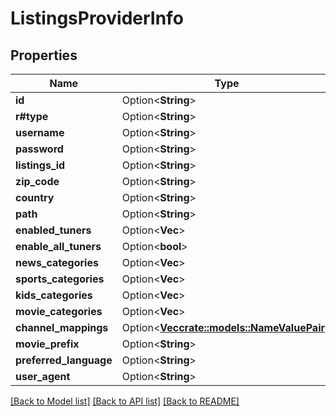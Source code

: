 # ListingsProviderInfo

## Properties

Name | Type | Description | Notes
------------ | ------------- | ------------- | -------------
**id** | Option<**String**> |  | [optional]
**r#type** | Option<**String**> |  | [optional]
**username** | Option<**String**> |  | [optional]
**password** | Option<**String**> |  | [optional]
**listings_id** | Option<**String**> |  | [optional]
**zip_code** | Option<**String**> |  | [optional]
**country** | Option<**String**> |  | [optional]
**path** | Option<**String**> |  | [optional]
**enabled_tuners** | Option<**Vec<String>**> |  | [optional]
**enable_all_tuners** | Option<**bool**> |  | [optional]
**news_categories** | Option<**Vec<String>**> |  | [optional]
**sports_categories** | Option<**Vec<String>**> |  | [optional]
**kids_categories** | Option<**Vec<String>**> |  | [optional]
**movie_categories** | Option<**Vec<String>**> |  | [optional]
**channel_mappings** | Option<[**Vec<crate::models::NameValuePair>**](NameValuePair.md)> |  | [optional]
**movie_prefix** | Option<**String**> |  | [optional]
**preferred_language** | Option<**String**> |  | [optional]
**user_agent** | Option<**String**> |  | [optional]

[[Back to Model list]](../README.md#documentation-for-models) [[Back to API list]](../README.md#documentation-for-api-endpoints) [[Back to README]](../README.md)


